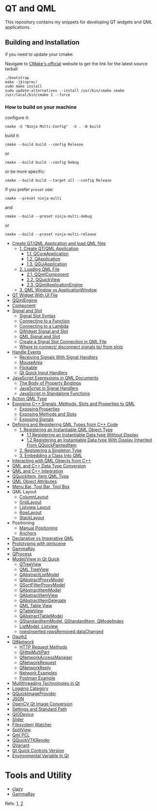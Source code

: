 # QT and QML

This repository contains my snippets for developing QT widgets and QML applications.

## Building and Installation

if you need to update your cmake:

Navigate to [CMake's official](https://cmake.org/download/) website to get the link for the latest source tarball

```
./bootstrap
make -j$(nproc)
sudo make install
sudo update-alternatives --install /usr/bin/cmake cmake /usr/local/bin/cmake 1 --force
```

### How to build on your machine

configure it:

```
cmake -G "Ninja Multi-Config"  -S . -B build
```

build it:

```
cmake --build build --config Release
```

or 

```
cmake --build build --config Debug
```

or be more specific:

```
cmake --build build --target all --config Release
```

If you prefer `preset` use:

```
cmake --preset ninja-multi
```
and 

```
cmake --build --preset ninja-multi-debug
```
or 
```
cmake --build --preset ninja-multi-release
```



- [Create QT/QML Application and load QML files](docs/create_qt_qml_application_and_load_qml_files.md)
  - [1. Create QT/QML Application](docs/create_qt_qml_application_and_load_qml_files.md#1-create-qt-qml-application)
    - [1.1. QCoreApplication](docs/create_qt_qml_application_and_load_qml_files.md#11-qcoreapplication)
    - [1.2. QApplication](docs/create_qt_qml_application_and_load_qml_files.md#12-qapplication)
    - [1.3. QGuiApplication](docs/create_qt_qml_application_and_load_qml_files.md#13-qguiapplication)
  - [2. Loading QML File](docs/create_qt_qml_application_and_load_qml_files.md#2-loading-qml-file)
    - [2.1. QQmlComponent](docs/create_qt_qml_application_and_load_qml_files.md#21-qqmlcomponent)
    - [2.2. QQuickView](docs/create_qt_qml_application_and_load_qml_files.md#22-qquickview)
    - [2.3. QQmlApplicationEngine](docs/create_qt_qml_application_and_load_qml_files.md#23-qqmlapplicationengine)
  - [3. QML Window vs ApplicationWindow](docs/create_qt_qml_application_and_load_qml_files.md#3-qml-window-vs-applicationwindow)
- [QT Widget With UI File](docs/qt_widget_with_ui_file.md)
- [QQmlEngine](docs/qqmlengine.md)
- [Component](docs/component.md)
- [Signal and Slot](docs/signal_slot.md#signal-and-slot)
  - [Signal Slot Syntax](docs/signal_slot.md#signal-slot-syntax)
  - [Connecting to a Function](docs/signal_slot.md#connecting-to-a-function)
  - [Connecting to a Lambda](docs/signal_slot.md#connecting-to-a-lambda)
  - [QWidget Signal and Slot](docs/signal_slot.md#qwidget-signal-and-slot)
  - [QML Signal and Slot](docs/signal_slot.md#qml-signal-and-slot)
  - [Create a Signal Slot Connection in QML File](docs/signal_slot.md#create-a-signal-slot-connection-in-qml-file)
  - [Where to connect/ disconnect signals to/ from slots](docs/signal_slot.md#where-to-connect--disconnect-signals-to--from-slots)
- [Handle Events](docs/handle_events.md#handle-events)
  - [Receiving Signals With Signal Handlers](docs/handle_events.md#receiving-signals-with-signal-handlers)
  - [MouseArea](docs/handle_events.md#mousearea)
  - [Flickable](docs/handle_events.md#flickable)
  - [Qt Quick Input Handlers](docs/handle_events.md#qt-quick-input-handlers)
- [JavaScript Expressions in QML Documents](docs/javascript_expressions_in_qml_documents.md)
  - [The Body of Property Bindings](docs/javascript_expressions_in_qml_documents.md#the-body-of-property-bindings)
  - [JavaScript in Signal Handlers](docs/javascript_expressions_in_qml_documents.md#javascript-in-signal-handlers)
  - [JavaScript in Standalone Functions](docs/javascript_expressions_in_qml_documents.md#javascript-in-standalone-functions)
- [Action QML Type](docs/action_qml_type.md)
- [Exposing C++ Signals, Methods, Slots and Properties to QML](docs/exposing_cpp_code_to_qml.md)
  - [Exposing Properties](docs/exposing_cpp_code_to_qml.md#exposing-properties)
  - [Exposing Methods and Slots](docs/exposing_cpp_code_to_qml.md#exposing-methods-and-slots)
  - [Exposing Signals](docs/exposing_cpp_code_to_qml.md#exposing-signals)
- [Defining and Registering QML Types from C++ Code](docs/defining_qml_types_from_cpp.md)
  - [1. Registering an Instantiable QML Object Type](docs/defining_qml_types_from_cpp.md#1-registering-an-instantiable-qml-object-type)
    - [1.1 Registering an Instantiable Data type Without Display](docs/defining_qml_types_from_cpp.md#11-registering-an-instantiable-data-type-without-display)
    - [1.2 Registering an Instantiable Data type With Display Inherited From QQuickPaintedItem](#12-registering-an-instantiable-data-type-with-display-inherited-from-qquickpainteditem)
  - [2. Registering a Singleton Type](docs/defining_qml_types_from_cpp.md#2-registering-a-singleton-type)
  - [3. Embedding a Class Into QML](docs/defining_qml_types_from_cpp.md#3-embedding-a-class-into-qml)
- [Interacting with QML Objects from C++](docs/interacting_with_qml_objects_from_cpp.md)
- [QML and C++ Data Type Conversion](docs/data_type_conversion_cpp_qml.md)
- [QML and C++ Integration](docs/qml_and_cpp_integration.md)
- [QQuickItem, Item QML Type](docs/item_qml_type.md)
- [QML Object Attributes](docs/qml_object_attributes.md)
- [Menu Bar, Tool Bar, Tool Box](docs/action_qml_type.md)
- QML Layout
  - [ColumnLayout]()
  - [GridLayout](src/grid_view.cpp)
  - [Listview Layout](src/list_view.cpp)
  - [RowLayout]()
  - [StackLayout]()
- Positioning
  - [Manual Positioning]()
  - [Anchors](https://doc.qt.io/qt-6/qtquick-positioning-anchors.html)
- [Declarative vs Imperative QML](https://www.qmlpoison.com/2020/05/post1.html)
- [Prototyping with qmlscene](https://doc.qt.io/qt-5/qtquick-qmlscene.html)
- [GammaRay](https://www.kdab.com/development-resources/qt-tools/gammaray/)
- [QProcess](src/pinger_qprocess.cpp)
- [Model/View in Qt Quick](docs/model_view.md)
  - [QTreeView](src/q_tree_view.cpp)
  - [QML TreeView]()
  - [QAbstractListModel](docs/q_abstract_list_model.md)
  - [QAbstractProxyModel](docs/q_abstract_proxy_model.md)
  - [QSortFilterProxyModel](docs/q_sort_filter_proxy_model.md)
  - [QAbstractItemModel](docs/q_abstract_item_model.md)
  - [QAbstractItemView](docs/q_abstract_item_view.md)
  - [QAbstractItemDelegate](docs/q_abstract_item_delegate.md)
  - [QML Table View](src/qml_table_view.cpp)
  - [QTableView](src/customTableModel.cpp)
  - [QAbstractTableModel](docs/q_abstract_table_model.md)
  - [QStandardItemModel, QStandardItem, QModelIndex](docs/q_standard_item_model_q_model_index.md)
  - [ListModel, Listview](docs/list_model_list_view.md)
  - [rowsInserted,rowsRemoved,dataChanged](docs/rowsInserted_rowsRemoved_dataChanged.md)
- [Oauth2](docs/oauth2.md)
- [QtNetwork](docs/network.md)
  - [HTTP Request Methods](docs/network.md#http-request-methods)
  - [QHttpMultiPart](docs/network.md#qhttpmultipart)
  - [QNetworkAccessManager](docs/network.md#qnetworkaccessmanager)
  - [QNetworkRequest](docs/network.md#qnetworkrequest)
  - [QNetworkReply](docs/network.md#qnetworkreply)
  - [Network Examples](docs/network.md#network-examples)
  - [Postman Example](src/postman_example.cpp)
- [Multithreading Technologies in Qt](docs/multithreading_technologies_in_qt.md)
- [Logging Category](docs/logging_category_in_qt.md)
- [QQuickImageProvider](docs/image_provider.md)
- [JSON](docs/qjson.md)
- [OpenCV Qt Image Conversion](src/opencv_qt_image_conversion.cpp)
- [Settings and Standard Path](src/settings_standard_path.cpp)
- [QIODevice](src/QIODevice_example.cpp)
- [Slider](docs/slider.md)
- [Filesystem Watcher](src/filesystem_watcher.cpp)
- [SplitView](docs/splitview.md)
- [Qml PCL](src/qml_pcl.cpp)
- [QQuickVTKRender](src/QQuickVTKRender.cpp)
- [QVariant](docs/qVariant.md)
- [Qt Quick Controls Version](docs/qt_quick_controls_version.md)
- [Environmental Variable In Qt](docs/environmental_variable_in_qt.md)

# Tools and Utility
- [clazy](https://github.com/KDE/clazy)  
- [GammaRay](https://github.com/KDAB/GammaRay)


Refs: [1](https://www.youtube.com/playlist?list=PL6CJYn40gN6hdNC1IGQZfVI707dh9DPRc), [2](https://github.com/KDAB/kdabtv/tree/master/qml-intro)
